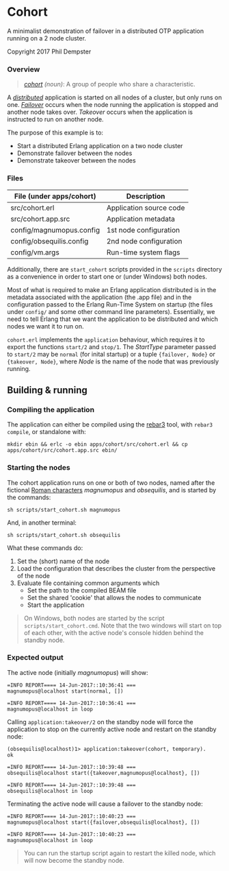# Cohort

A minimalist demonstration of failover in a distributed OTP application running on a 2 node cluster.

Copyright 2017 Phil Dempster

### Overview

> _[cohort] (noun)_: A group of people who share a characteristic.

A _[distributed]_ application is started on all nodes of a cluster, but only runs on one. _[Failover]_ occurs when the node running the application is stopped and another node takes over. _Takeover_ occurs when the application is instructed to run on another node.

The purpose of this example is to:
* Start a distributed Erlang application on a two node cluster
* Demonstrate failover between the nodes
* Demonstrate takeover between the nodes


### Files

| File (under apps/cohort)  | Description               |
| ------------------------- | ------------------------- |
| src/cohort.erl            | Application source code   |
| src/cohort.app.src        | Application metadata      |
| config/magnumopus.config  | 1st node configuration    |
| config/obsequilis.config  | 2nd node configuration    |
| config/vm.args            | Run-time system flags     |

Additionally, there are `start_cohort` scripts provided in the `scripts` directory as a convenience in order to start one or (under Windows) both nodes.

Most of what is required to make an Erlang application distributed is in the metadata associated with the application (the .app file) and in the configuration passed to the Erlang Run-Time System on startup (the files under `config/` and some other command line parameters). Essentially, we need to tell Erlang that we want the application to be distributed and which nodes we want it to run on.

`cohort.erl` implements the `application` behaviour, which requires it to export the functions `start/2` and `stop/1`. The _StartType_ parameter passed to `start/2` may be `normal` (for inital startup) or a tuple `{failover, Node}` or `{takeover, Node}`, where _Node_ is the name of the node that was previously running.

## Building & running

### Compiling the application

The application can either be compiled using the [rebar3] tool, with `rebar3 compile`, or standalone with:

    mkdir ebin && erlc -o ebin apps/cohort/src/cohort.erl && cp apps/cohort/src/cohort.app.src ebin/

### Starting the nodes

The cohort application runs on one or both of two nodes, named after the fictional [Roman characters][Asterix] _magnumopus_ and _obsequilis_, and is started by the commands:

    sh scripts/start_cohort.sh magnumopus

And, in another terminal:

    sh scripts/start_cohort.sh obsequilis

What these commands do:
1. Set the (short) name of the node
2. Load the configuration that describes the cluster from the perspective of the node
3. Evaluate file containing common arguments which
    * Set the path to the compiled BEAM file
    * Set the shared 'cookie' that allows the nodes to communicate
    * Start the application

> On Windows, both nodes are started by the script `scripts/start_cohort.cmd`. Note that the two windows will start on top of each other, with the active node's console hidden behind the standby node.

### Expected output

The active node (initially _magnumopus_) will show:

    =INFO REPORT==== 14-Jun-2017::10:36:41 ===
    magnumopus@localhost start(normal, [])

    =INFO REPORT==== 14-Jun-2017::10:36:41 ===
    magnumopus@localhost in loop

Calling `application:takeover/2` on the standby node will force the application to stop on the currently active node and restart on the standby node:

    (obsequilis@localhost)1> application:takeover(cohort, temporary).
    ok

    =INFO REPORT==== 14-Jun-2017::10:39:48 ===
    obsequilis@localhost start({takeover,magnumopus@localhost}, [])

    =INFO REPORT==== 14-Jun-2017::10:39:48 ===
    obsequilis@localhost in loop

Terminating the active node will cause a failover to the standby node:

    =INFO REPORT==== 14-Jun-2017::10:40:23 ===
    magnumopus@localhost start({failover,obsequilis@localhost}, [])

    =INFO REPORT==== 14-Jun-2017::10:40:23 ===
    magnumopus@localhost in loop

> You can run the startup script again to restart the killed node, which will now become the standby node.


<!-- References -->
[cohort]:       https://dictionary.cambridge.org/dictionary/english/cohort
[distributed]:  http://learnyousomeerlang.com/distributed-otp-applications
[failover]:     https://en.wikipedia.org/wiki/Failover
[rebar3]:       http://www.rebar3.org/
[Asterix]:      https://en.wikipedia.org/wiki/List_of_Asterix_characters#Romans
